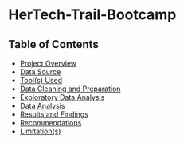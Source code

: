 # HerTech-Trail-Bootcamp


## **Table of Contents**
- [Project Overview](#project-overview)
- [Data Source](#data-source)
- [Tool(s) Used](#tool(s)-used)
- [Data Cleaning and Preparation](#data-cleaning-and-preparation)
- [Exploratory Data Analysis](#exploratory-data-analysis)
- [Data Analysis](#data-analysis)
- [Results and Findings](#results-and-findings)
- [Recommendations](#recommendations)
- [Limitation(s)](#limitation(s))
